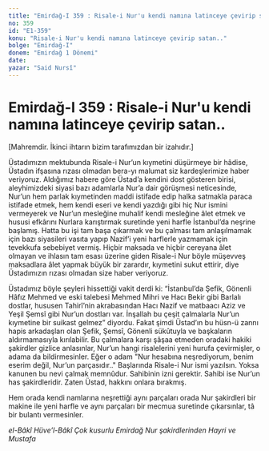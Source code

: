 ```yaml
---
title: "Emirdağ-I 359 : Risale-i Nur'u kendi namına latinceye çevirip satan.."
no: 359
id: "E1-359"
konu: "Risale-i Nur'u kendi namına latinceye çevirip satan.."
bolge: "Emirdağ-I"
donem: "Emirdağ 1 Dönemi"
date: 
yazar: "Said Nursî"
---
```


# Emirdağ-I 359 : Risale-i Nur'u kendi namına latinceye çevirip satan..

<p class="takdim">[Mahremdir. İkinci ihtarın bizim tarafımızdan bir izahıdır.]</p>

Üstadımızın mektubunda Risale-i Nur’un kıymetini düşürmeye bir hâdise, Üstadın ifşasına rızası olmadan bera-yı malumat siz kardeşlerimize haber veriyoruz. Aldığımız habere göre Üstad’a kendini dost gösteren birisi, aleyhimizdeki siyasi bazı adamlarla Nur’a dair görüşmesi neticesinde, Nur’un hem parlak kıymetinden maddi istifade edip halka satmakla paraca istifade etmek, hem kendi eseri ve kendi yazdığı gibi hiç Nur ismini vermeyerek ve Nur’un mesleğine muhalif kendi mesleğine âlet etmek ve hususi efkârını Nurlara karıştırmak suretinde yeni harfle İstanbul’da neşrine başlamış. Hatta bu işi tam başa çıkarmak ve bu çalması tam anlaşılmamak için bazı siyasileri vasıta yapıp Nazif’i yeni harflerle yazmamak için tevekkufa sebebiyet vermiş. Hiçbir maksada ve hiçbir cereyana âlet olmayan ve ihlasın tam esası üzerine giden Risale-i Nur böyle müşevveş maksadlara âlet yapmak büyük bir zarardır, kıymetini sukut ettirir, diye Üstadımızın rızası olmadan size haber veriyoruz.

Üstadımız böyle şeyleri hissettiği vakit derdi ki: “İstanbul’da Şefik, Gönenli Hâfız Mehmed ve eski talebesi Mehmed Mihri ve Hacı Bekir gibi Barlalı dostlar, hususen Tahirî’nin akrabasından Hacı Nazif ve matbaacı Aziz ve Yeşil Şemsî gibi Nur’un dostları var. İnşallah bu çeşit çalmalarla Nur’un kıymetine bir suikast gelmez” diyordu. Fakat şimdi Üstad’ın bu hüsn-ü zannı hapis arkadaşları olan Şefik, Şemsî, Gönenli sükûtuyla ve başkaların aldırmamasıyla kırılabilir. Bu çalmalara karşı şâşaa etmeden oradaki hakiki şakirdler gizlice anlasınlar, Nur’un hangi risalelerini yeni hurufa çevirmişler, o adama da bildirmesinler. Eğer o adam "Nur hesabına neşrediyorum, benim eserim değil, Nur’un parçasıdır.." Başlarında Risale-i Nur ismi yazılsın. Yoksa kanunen bu nevi çalmak memnûdur. Sahibinin izni gerektir. Sahibi ise Nur’un has şakirdleridir. Zaten Üstad, hakkını onlara bırakmış.

Hem orada kendi namlarına neşrettiği aynı parçaları orada Nur şakirdleri bir makine ile yeni harfle ve aynı parçaları bir mecmua suretinde çıkarsınlar, tâ bir bulantı vermesinler.

*el-Bâkî Hüve’l-Bâkî*
*Çok kusurlu Emirdağ Nur şakirdlerinden*
*Hayri ve Mustafa*

